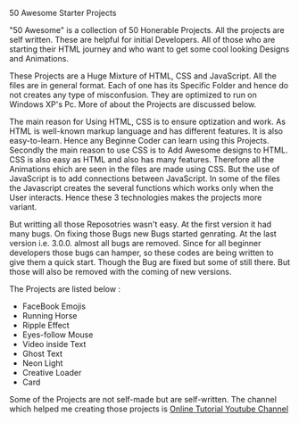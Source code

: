 50 Awesome Starter Projects

"50 Awesome" is a collection of 50 Honerable Projects. All the projects are self written. These are helpful for initial Developers. All of those who are starting their HTML journey and who want to get some cool looking Designs and Animations.

These Projects are a Huge Mixture of HTML, CSS and JavaScript. All the files are in general format. Each of one has its Specific Folder and hence do not creates any type of misconfusion. They are optimized to run on Windows XP's Pc. More of about the Projects are discussed below.

The main reason for Using HTML, CSS is to ensure optization and work. As HTML is well-known markup language and has different features. It is also easy-to-learn. Hence any Beginne Coder can learn using this Projects. Secondly the main reason to use CSS is to Add Awesome designs to HTML. CSS is also easy as HTML and also has many features. Therefore all the Animations ehich are seen in the files are made using CSS. But the use of JavaScript is to add connections between JavaScript. In some of the files the Javascript creates the several functions which works only when the User interacts. Hence these 3 technologies makes the projects more variant.

But writting all those Reposotries wasn't easy. At the first version it had many bugs. On fixing those Bugs new Bugs started genrating. At the last version i.e. 3.0.0. almost all bugs are removed. Since for all beginner developers those bugs can hamper, so these codes are being written to give them a quick start. Though the Bug are fixed but some of still there. But those will also be removed with the coming of new versions.

The Projects are listed below :
* FaceBook Emojis
* Running Horse
* Ripple Effect
* Eyes-follow Mouse
* Video inside Text
* Ghost Text
* Neon Light
* Creative Loader
* Card

Some of the Projects are not self-made but are self-written. The channel which helped me creating those projects is [Online Tutorial Youtube Channel](https://www.youtube.com/channel/UCbwXnUipZsLfUckBPsC7Jog)